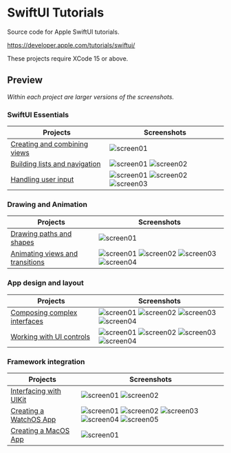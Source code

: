 # SwiftUI Tutorials

Source code for Apple SwiftUI tutorials.

https://developer.apple.com/tutorials/swiftui/

These projects require XCode 15 or above.

## Preview

*Within each project are larger versions of the screenshots.*

### SwiftUI Essentials

Projects | Screenshots
---      | ---
[Creating and combining views](01-SwiftUIEssentials/01-CreatingAndCombiningViews) | ![screen01](01-SwiftUIEssentials/01-CreatingAndCombiningViews/screenshots/small/screen01.png)
[Building lists and navigation](01-SwiftUIEssentials/02-BuildingListsAndNavigation) | ![screen01](01-SwiftUIEssentials/02-BuildingListsAndNavigation/screenshots/small/screen01.png) ![screen02](01-SwiftUIEssentials/02-BuildingListsAndNavigation/screenshots/small/screen02.png)
[Handling user input](01-SwiftUIEssentials/03-HandlingUserInput) | ![screen01](01-SwiftUIEssentials/03-HandlingUserInput/screenshots/small/screen01.png) ![screen02](01-SwiftUIEssentials/03-HandlingUserInput/screenshots/small/screen02.png) ![screen03](01-SwiftUIEssentials/03-HandlingUserInput/screenshots/small/screen03.png)




### Drawing and Animation

Projects | Screenshots
---      | ---
[Drawing paths and shapes](02-DrawingAndAnimation/01-DrawingPathsAndShapes) | ![screen01](02-DrawingAndAnimation/01-DrawingPathsAndShapes/screenshots/small/screen01.png)
[Animating views and transitions](02-DrawingAndAnimation/02-AnimatingViewsAndTransitions) | ![screen01](02-DrawingAndAnimation/02-AnimatingViewsAndTransitions/screenshots/small/screen01.png) ![screen02](02-DrawingAndAnimation/02-AnimatingViewsAndTransitions/screenshots/small/screen02.png) ![screen03](02-DrawingAndAnimation/02-AnimatingViewsAndTransitions/screenshots/small/screen03.png) ![screen04](02-DrawingAndAnimation/02-AnimatingViewsAndTransitions/screenshots/small/screen04.png)




### App design and layout

Projects | Screenshots
---      | ---
[Composing complex interfaces](03-AppDesignAndLayout/01-ComposingComplexInterfaces) | ![screen01](03-AppDesignAndLayout/01-ComposingComplexInterfaces/screenshots/small/screen01.png) ![screen02](03-AppDesignAndLayout/01-ComposingComplexInterfaces/screenshots/small/screen02.png) ![screen03](03-AppDesignAndLayout/01-ComposingComplexInterfaces/screenshots/small/screen03.png) ![screen04](03-AppDesignAndLayout/01-ComposingComplexInterfaces/screenshots/small/screen04.png)
[Working with UI controls](03-AppDesignAndLayout/02-WorkingWithUIControls) | ![screen01](03-AppDesignAndLayout/02-WorkingWithUIControls/screenshots/small/screen01.png) ![screen02](03-AppDesignAndLayout/02-WorkingWithUIControls/screenshots/small/screen02.png) ![screen03](03-AppDesignAndLayout/02-WorkingWithUIControls/screenshots/small/screen03.png) ![screen04](03-AppDesignAndLayout/02-WorkingWithUIControls/screenshots/small/screen04.png)




### Framework integration

Projects | Screenshots
---      | ---
[Interfacing with UIKit](04-FrameworkIntegration/01-InterfacingWithUIKit) | ![screen01](04-FrameworkIntegration/01-InterfacingWithUIKit/screenshots/small/screen01.png) ![screen02](04-FrameworkIntegration/01-InterfacingWithUIKit/screenshots/small/screen02.png)
[Creating a WatchOS App](04-FrameworkIntegration/02-CreatingAWatchOSApp) | ![screen01](04-FrameworkIntegration/02-CreatingAWatchOSApp/screenshots/small/screen01.png) ![screen02](04-FrameworkIntegration/02-CreatingAWatchOSApp/screenshots/small/screen02.png) ![screen03](04-FrameworkIntegration/02-CreatingAWatchOSApp/screenshots/small/screen03.png) ![screen04](04-FrameworkIntegration/02-CreatingAWatchOSApp/screenshots/small/screen04.png) ![screen05](04-FrameworkIntegration/02-CreatingAWatchOSApp/screenshots/small/screen05.png)
[Creating a MacOS App](04-FrameworkIntegration/03-CreatingAMacOSApp) | ![screen01](04-FrameworkIntegration/03-CreatingAMacOSApp/screenshots/small/screen01.png)
